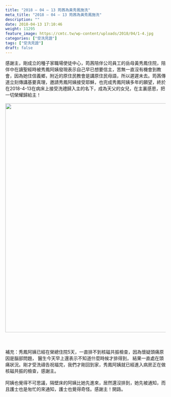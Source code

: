 ```yaml
---
title: "2018 – 04 – 13 筠茜為黃秀鳳施洗"
meta_title: "2018 – 04 – 13 筠茜為黃秀鳳施洗"
description: ""
date: 2018-04-13 17:10:46
weight: 11295
feature_image: https://cmtc.tw/wp-content/uploads/2018/04/1-4.jpg
categories: ["受洗見證"]
tags: ["受洗見證"]
draft: false
---
```


感謝主，剛成立的種子家職場使徒中心，筠茜陪伴公司員工的岳母黃秀鳳住院，陪伴中在讀聖經時被秀鳳阿姨發現表示自己早已想要信主，苦無一直沒有機會到教會，因為她住信義鄉，附近的原住民教會是講原住民母語，所以遲遲未去。筠茜傳道立刻傳講基要真理，邀請秀鳳阿姨接受耶穌，也完成秀鳳阿姨多年的願望，終於在2018-4-13在病床上接受洗禮歸入主的名下，成為天父的女兒，在主裏感恩，把一切榮耀歸給主！<br />
<br />
<img class="size-full wp-image-11374 aligncenter" src="https://cmtc.tw/wp-content/uploads/2018/04/IMG_20180413_103235.jpg" alt="" width="960" height="720" /><br />
<br />
&nbsp;<br />
<br />
補充：秀鳳阿姨已經在榮總住院5天，一直排不到核磁共振檢查，因為懷疑頭痛原因是腦部問題， 醫生今天早上還表示不知道什麼時候才排得到， 結果一直處在頭痛狀況。剛才受洗禱告祝福完，我們才剛回到家，秀鳳阿姨就已經進入病房正在做核磁共振的檢查，感謝主。<br />
<br />
阿姨也覺得不可思議，隔壁床的阿姨比她先進來，居然還沒排到，她先被通知，而且護士也是匆忙的來通知，護士也覺得奇怪。感謝主！開路。<br />
<br />
&nbsp;
        
